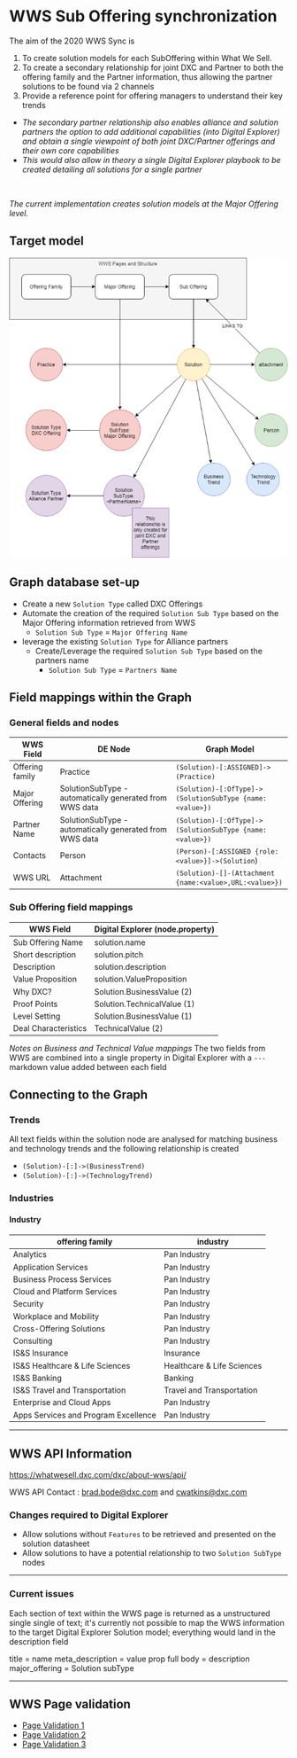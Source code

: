 # WWS Sub Offering synchronization

The aim of the 2020 WWS Sync is

1. To create solution models for each SubOffering within What We Sell.
2. To create a secondary relationship for joint DXC and Partner to both the offering family and the Partner information, thus allowing the partner solutions to be found via 2 channels
3. Provide a reference point for offering managers to understand their key trends 


- _The secondary partner relationship also enables alliance and solution partners the option to add additional capabilities (into Digital Explorer) and obtain a single viewpoint of both joint DXC/Partner offerings and their own core capabilities_
- _This would also allow in theory a single Digital Explorer playbook to be created detailing all solutions for a single partner_
<br>

_The current implementation creates solution models at the Major Offering level._
<br>

## Target model
![image](images/GraphModel.png)<br>


## Graph database set-up

- Create a new `Solution Type` called DXC Offerings
- Automate the creation of the required `Solution Sub Type` based on the Major Offering information retrieved from WWS
  - `Solution Sub Type` = `Major Offering Name`
- leverage the existing `Solution Type` for Alliance partners
  - Create/Leverage the required `Solution Sub Type` based on the partners name
    - `Solution Sub Type` = `Partners Name`


## Field mappings within the Graph

### General fields and nodes

|WWS Field|DE Node|Graph Model
|---|---|---|
|Offering family|Practice|`(Solution)-[:ASSIGNED]->(Practice)`
|Major Offering|SolutionSubType - automatically generated from WWS data|`(Solution)-[:OfType]->(SolutionSubType {name:<value>})`
|Partner Name|SolutionSubType - automatically generated from WWS data|`(Solution)-[:OfType]->(SolutionSubType {name:<value>})`
|Contacts|Person |`(Person)-[:ASSIGNED {role:<value>}]->(Solution`)|
|WWS URL|Attachment|`(Solution)-[]-(Attachment {name:<value>,URL:<value>})`

### Sub Offering field mappings

|WWS Field|Digital Explorer (node.property)
|---|---|
|Sub Offering Name|solution.name
|Short description|solution.pitch
|Description|solution.description
|Value Proposition|solution.ValueProposition
|Why DXC?|Solution.BusinessValue (2)
|Proof Points|Solution.TechnicalValue (1)
|Level Setting|Solution.BusinessValue (1)
|Deal Characteristics|TechnicalValue (2)

_Notes on Business and Technical Value mappings_
The two fields from WWS are combined into a single property in Digital Explorer with a `---` markdown value added between each field<br>



## Connecting to the Graph

### Trends

All text fields within the solution node are analysed for matching business and technology trends and the following relationship is created

- `(Solution)-[:]->(BusinessTrend)`
- `(Solution)-[:]->(TechnologyTrend)`

### Industries

#### Industry
|offering family|industry|
|---|---|
|Analytics|Pan Industry
|Application Services|Pan Industry
|Business Process Services|Pan Industry
|Cloud and Platform Services|Pan Industry
|Security|Pan Industry
|Workplace and Mobility|Pan Industry
|Cross-Offering Solutions|Pan Industry
|Consulting|Pan Industry
|IS&S Insurance|Insurance
|IS&S Healthcare & Life Sciences|Healthcare & Life Sciences
|IS&S Banking|Banking
|IS&S Travel and Transportation|Travel and Transportation
|Enterprise and Cloud Apps|Pan Industry
|Apps Services and Program Excellence|Pan Industry



---

## WWS API Information

https://whatwesell.dxc.com/dxc/about-wws/api/



WWS API Contact : brad.bode@dxc.com and cwatkins@dxc.com


### Changes required to Digital Explorer

- Allow solutions without `Features` to be retrieved and presented on the solution datasheet
- Allow solutions to have a potential relationship to two `Solution SubType` nodes

----

### Current issues

Each section of text within the WWS page is returned as a unstructured single single of text; it's currently not possible to map the WWS information to the target Digital Explorer Solution model; everything would land in the description field


title = name
meta_description = value prop
full body = description
major_offering = Solution subType



---

## WWS Page validation

- [Page Validation 1](images/PageMapping1.png)
- [Page Validation 2](images/PageMapping2.png)
- [Page Validation 3](images/PageMapping3.png)